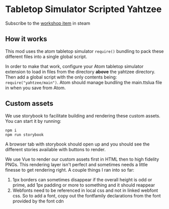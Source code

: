 # Tabletop Simulator Scripted Yahtzee
Subscribe to the [workshop item](https://steamcommunity.com/sharedfiles/filedetails/?id=2071922761) in steam

## How it works
This mod uses the atom tabletop simulator `require()` bundling to pack these
different files into a single global script.

In order to make that work, configure your Atom tabletop simulator extension to
load in files from the directory **above** the yahtzee directory. Then add a
global script with the only contents being: `require("yahtzee/main")`. Atom
should manage bundling the main.ttslua file in when you save from Atom.

## Custom assets
We use storybook to facilitate building and rendering these custom assets. You
can start it by running:

```
npm i
npm run storybook
```
A browser tab with storybook should open up and you should see the different
stories available with buttons to render.

We use Vue to render our custom assets first in HTML then to high fidelity PNGs.
This rendering layer isn't perfect and sometimes needs a little finesse to get
rendering right. A couple things I ran into so far:

1. 1px borders can sometimes disappear if the overall height is odd or prime,
add 1px padding or more to something and it should reappear
2. Webfonts need to be referenced in local css and not in linked webfont css. So
to add a font, copy out the fontfamily declarations from the font provided by
the font cdn

